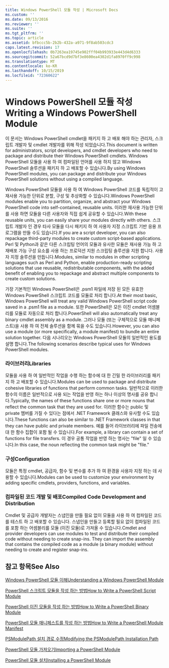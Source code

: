 ```yaml
---
title: Windows PowerShell 모듈 작성 | Microsoft Docs
ms.custom: ''
ms.date: 09/13/2016
ms.reviewer: ''
ms.suite: ''
ms.tgt_pltfrm: ''
ms.topic: article
ms.assetid: bfbccc5b-2b2b-432a-a971-9f8ab503cdc3
caps.latest.revision: 17
ms.openlocfilehash: 0b7263ea19745e902fff04b993933e443d4d6333
ms.sourcegitcommit: 52a67bcd9d7bf3e8600ea4302d1fa8970ff9c998
ms.translationtype: MT
ms.contentlocale: ko-KR
ms.lasthandoff: 10/15/2019
ms.locfileid: "72360622"
---
```

# <a name="writing-a-windows-powershell-module"></a><span data-ttu-id="a730f-102">Windows PowerShell 모듈 작성</span><span class="sxs-lookup"><span data-stu-id="a730f-102">Writing a Windows PowerShell Module</span></span>

<span data-ttu-id="a730f-103">이 문서는 Windows PowerShell cmdlet을 패키지 하 고 배포 해야 하는 관리자, 스크립트 개발자 및 cmdlet 개발자를 위해 작성 되었습니다.</span><span class="sxs-lookup"><span data-stu-id="a730f-103">This document is written for administrators, script developers, and cmdlet developers who need to package and distribute their Windows PowerShell cmdlets.</span></span> <span data-ttu-id="a730f-104">Windows PowerShell 모듈을 사용 하 여 컴파일된 언어를 사용 하지 않고 Windows PowerShell 솔루션을 패키지 하 고 배포할 수 있습니다.</span><span class="sxs-lookup"><span data-stu-id="a730f-104">By using Windows PowerShell modules, you can package and distribute your Windows PowerShell solutions without using a compiled language.</span></span>

<span data-ttu-id="a730f-105">Windows PowerShell 모듈을 사용 하 여 Windows PowerShell 코드를 독립적이 고 재사용 가능한 단위로 분할, 구성 및 추상화할 수 있습니다.</span><span class="sxs-lookup"><span data-stu-id="a730f-105">Windows PowerShell modules enable you to partition, organize, and abstract your Windows PowerShell code into self-contained, reusable units.</span></span> <span data-ttu-id="a730f-106">이러한 재사용 가능한 단위를 사용 하면 모듈을 다른 사용자와 직접 쉽게 공유할 수 있습니다.</span><span class="sxs-lookup"><span data-stu-id="a730f-106">With these reusable units, you can easily share your modules directly with others.</span></span> <span data-ttu-id="a730f-107">스크립트 개발자 인 경우 타사 모듈을 다시 패키지 하 여 사용자 지정 스크립트 기반 응용 프로그램을 만들 수도 있습니다.</span><span class="sxs-lookup"><span data-stu-id="a730f-107">If you are a script developer, you can also repackage third-party modules to create custom script-based applications.</span></span> <span data-ttu-id="a730f-108">Perl 및 Python과 같은 다른 스크립팅 언어의 모듈과 유사한 모듈은 재사용 가능 하 고 재배포 가능 구성 요소를 사용 하는 프로덕션 지원 스크립팅 솔루션을 지원 합니다. 사용자 지정 솔루션을 만듭니다.</span><span class="sxs-lookup"><span data-stu-id="a730f-108">Modules, similar to modules in other scripting languages such as Perl and Python, enable production-ready scripting solutions that use reusable, redistributable components, with the added benefit of enabling you to repackage and abstract multiple components to create custom solutions.</span></span>

<span data-ttu-id="a730f-109">가장 기본적인 Windows PowerShell은 .psm1 파일에 저장 된 모든 유효한 Windows PowerShell 스크립트 코드를 모듈로 처리 합니다.</span><span class="sxs-lookup"><span data-stu-id="a730f-109">At their most basic, Windows PowerShell will treat any valid Windows PowerShell script code saved in a .psm1 file as a module.</span></span> <span data-ttu-id="a730f-110">또한 PowerShell은 모든 이진 cmdlet 어셈블리를 모듈로 자동으로 처리 합니다.</span><span class="sxs-lookup"><span data-stu-id="a730f-110">PowerShell will also automatically treat any binary cmdlet assembly as a module.</span></span> <span data-ttu-id="a730f-111">그러나 모듈 (또는 구체적으로 모듈 매니페스트)을 사용 하 여 전체 솔루션을 함께 묶을 수도 있습니다.</span><span class="sxs-lookup"><span data-stu-id="a730f-111">However, you can also use a module (or more specifically, a module manifest) to bundle an entire solution together.</span></span> <span data-ttu-id="a730f-112">다음 시나리오는 Windows PowerShell 모듈의 일반적인 용도를 설명 합니다.</span><span class="sxs-lookup"><span data-stu-id="a730f-112">The following scenarios describe typical uses for Windows PowerShell modules.</span></span>

### <a name="libraries"></a><span data-ttu-id="a730f-113">라이브러리</span><span class="sxs-lookup"><span data-stu-id="a730f-113">Libraries</span></span>

<span data-ttu-id="a730f-114">모듈을 사용 하 여 일반적인 작업을 수행 하는 함수에 대 한 긴밀 한 라이브러리를 패키지 하 고 배포할 수 있습니다.</span><span class="sxs-lookup"><span data-stu-id="a730f-114">Modules can be used to package and distribute cohesive libraries of functions that perform common tasks.</span></span> <span data-ttu-id="a730f-115">일반적으로 이러한 함수의 이름은 일반적으로 사용 되는 작업을 반영 하는 하나 이상의 명사를 공유 합니다.</span><span class="sxs-lookup"><span data-stu-id="a730f-115">Typically, the names of these functions share one or more nouns that reflect the common task that they are used for.</span></span> <span data-ttu-id="a730f-116">이러한 함수는 public 및 private 멤버를 가질 수 있다는 점에서 .NET Framework 클래스와 유사할 수도 있습니다.</span><span class="sxs-lookup"><span data-stu-id="a730f-116">These functions can also be similar to .NET Framework classes in that they can have public and private members.</span></span> <span data-ttu-id="a730f-117">예를 들어 라이브러리에 파일 전송에 대 한 함수 집합이 포함 될 수 있습니다.</span><span class="sxs-lookup"><span data-stu-id="a730f-117">For example, a library can contain a set of functions for file transfers.</span></span> <span data-ttu-id="a730f-118">이 경우 공통 작업을 반영 하는 명사는 "file" 일 수 있습니다.</span><span class="sxs-lookup"><span data-stu-id="a730f-118">In this case, the noun reflecting the common task might be "file."</span></span>

### <a name="configuration"></a><span data-ttu-id="a730f-119">구성</span><span class="sxs-lookup"><span data-stu-id="a730f-119">Configuration</span></span>

<span data-ttu-id="a730f-120">모듈은 특정 cmdlet, 공급자, 함수 및 변수를 추가 하 여 환경을 사용자 지정 하는 데 사용할 수 있습니다.</span><span class="sxs-lookup"><span data-stu-id="a730f-120">Modules can be used to customize your environment by adding specific cmdlets, providers, functions, and variables.</span></span>

### <a name="compiled-code-development-and-distribution"></a><span data-ttu-id="a730f-121">컴파일된 코드 개발 및 배포</span><span class="sxs-lookup"><span data-stu-id="a730f-121">Compiled Code Development and Distribution</span></span>

<span data-ttu-id="a730f-122">Cmdlet 및 공급자 개발자는 스냅인을 만들 필요 없이 모듈을 사용 하 여 컴파일된 코드를 테스트 하 고 배포할 수 있습니다. 스냅인을 만들고 등록할 필요 없이 컴파일된 코드를 포함 하는 어셈블리를 모듈 (이진 모듈)로 가져올 수 있습니다.</span><span class="sxs-lookup"><span data-stu-id="a730f-122">Cmdlet and provider developers can use modules to test and distribute their compiled code without needing to create snap-ins. They can import the assembly that contains the compiled code as a module (a binary module) without needing to create and register snap-ins.</span></span>

## <a name="see-also"></a><span data-ttu-id="a730f-123">참고 항목</span><span class="sxs-lookup"><span data-stu-id="a730f-123">See Also</span></span>

[<span data-ttu-id="a730f-124">Windows PowerShell 모듈 이해</span><span class="sxs-lookup"><span data-stu-id="a730f-124">Understanding a Windows PowerShell Module</span></span>](./understanding-a-windows-powershell-module.md)

[<span data-ttu-id="a730f-125">PowerShell 스크립트 모듈을 작성 하는 방법</span><span class="sxs-lookup"><span data-stu-id="a730f-125">How to Write a PowerShell Script Module</span></span>](./how-to-write-a-powershell-script-module.md)

[<span data-ttu-id="a730f-126">PowerShell 이진 모듈을 작성 하는 방법</span><span class="sxs-lookup"><span data-stu-id="a730f-126">How to Write a PowerShell Binary Module</span></span>](./how-to-write-a-powershell-binary-module.md)

[<span data-ttu-id="a730f-127">PowerShell 모듈 매니페스트를 작성 하는 방법</span><span class="sxs-lookup"><span data-stu-id="a730f-127">How to Write a PowerShell Module Manifest</span></span>](how-to-write-a-powershell-module-manifest.md)

[<span data-ttu-id="a730f-128">PSModulePath 설치 경로 수정</span><span class="sxs-lookup"><span data-stu-id="a730f-128">Modifying the PSModulePath Installation Path</span></span>](./modifying-the-psmodulepath-installation-path.md)

[<span data-ttu-id="a730f-129">PowerShell 모듈 가져오기</span><span class="sxs-lookup"><span data-stu-id="a730f-129">Importing a PowerShell Module</span></span>](./importing-a-powershell-module.md)

[<span data-ttu-id="a730f-130">PowerShell 모듈 설치</span><span class="sxs-lookup"><span data-stu-id="a730f-130">Installing a PowerShell Module</span></span>](./installing-a-powershell-module.md)
